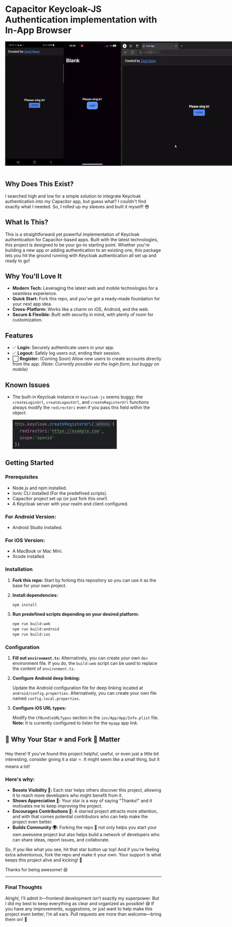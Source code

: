# Capacitor Keycloak-JS Authentication implementation with In-App Browser

<div style="display: flex">
<img src="resources/android_auth.gif" alt="Android Authentication" height="400" />
<img src="resources/ios_auth.gif" alt="iOS Authentication" height="400" />
<img src="resources/web_auth.gif" alt="Web Authentication" height="400" />
</div>
<br />

## Why Does This Exist?

I searched high and low for a simple solution to integrate Keycloak authentication into my Capacitor app, but guess what? I couldn't find exactly what I needed. So, I rolled up my sleeves and built it myself! 😎

## What Is This?

This is a straightforward yet powerful implementation of Keycloak authentication for Capacitor-based apps. Built with the latest technologies, this project is designed to be your go-to starting point. Whether you're building a new app or adding authentication to an existing one, this package lets you hit the ground running with Keycloak authentication all set up and ready to go!

## Why You'll Love It

- **Modern Tech:** Leveraging the latest web and mobile technologies for a seamless experience.
- **Quick Start:** Fork this repo, and you’ve got a ready-made foundation for your next app idea.
- **Cross-Platform:** Works like a charm on iOS, Android, and the web.
- **Secure & Flexible:** Built with security in mind, with plenty of room for customization.

## Features

- ✅ **Login:** Securely authenticate users in your app.
- ✅ **Logout:** Safely log users out, ending their session.
- ⬜ **Register:** (Coming Soon) Allow new users to create accounts directly from the app. *(Note: Currently possible via the login form, but buggy on mobile)*

## Known Issues

- The built-in Keycloak instance in `keycloak-js` seems buggy; the `createLoginUrl`, `createLogoutUrl`, and `createRegisterUrl` functions always modify the `redirectUri` even if you pass this field within the object:

  ![Keycloak Issue](resources/img.png)

## Getting Started

### Prerequisites

- Node.js and npm installed.
- Ionic CLI installed (For the predefined scripts).
- Capacitor project set up (or just fork this one!).
- A Keycloak server with your realm and client configured.

### For Android Version:

- Android Studio installed.

### For iOS Version:

- A MacBook or Mac Mini.
- Xcode installed.

### Installation

1. **Fork this repo:** Start by forking this repository so you can use it as the base for your own project.

2. **Install dependencies:**

   ```bash
   npm install

3. **Run predefined scripts depending on your desired platform:**
   ```bash
   npm run build:web
   npm run build:android
   npm run build:ios

### Configuration

1. **Fill out `environment.ts`:** Alternatively, you can create your own `dev` environment file. If you do, the `build:web` script can be used to replace the content of `environment.ts`.

2. **Configure Android deep linking:**

   Update the Android configuration file for deep linking located at `android/config.properties`. Alternatively, you can create your own file named `config.local.properties`.

3. **Configure iOS URL types:**

   Modify the `CFBundleURLTypes` section in the `ios/App/App/Info.plist` file.  
   **Note:** It is currently configured to listen for the `myapp` app link.


## 🌟 Why Your Star ⭐ and Fork 🍴 Matter

Hey there! If you've found this project helpful, useful, or even just a little bit interesting, consider giving it a star ⭐. It might seem like a small thing, but it means a lot!

### Here's why:

- **Boosts Visibility 🚀:** Each star helps others discover this project, allowing it to reach more developers who might benefit from it.
- **Shows Appreciation 🙌:** Your star is a way of saying "Thanks!" and it motivates me to keep improving the project.
- **Encourages Contributions 🤝:** A starred project attracts more attention, and with that comes potential contributors who can help make the project even better.
- **Builds Community 🌍:** Forking the repo 🍴 not only helps you start your own awesome project but also helps build a network of developers who can share ideas, report issues, and collaborate.

So, if you like what you see, hit that star button up top! And if you're feeling extra adventurous, fork the repo and make it your own. Your support is what keeps this project alive and kicking! 💪

Thanks for being awesome! 😄


---

### Final Thoughts

Alright, I’ll admit it—frontend development isn’t exactly my superpower. But I did my best to keep everything as clear and organized as possible! 😅 If you have any improvements, suggestions, or just want to help make this project even better, I’m all ears. Pull requests are more than welcome—bring them on! 🚀

